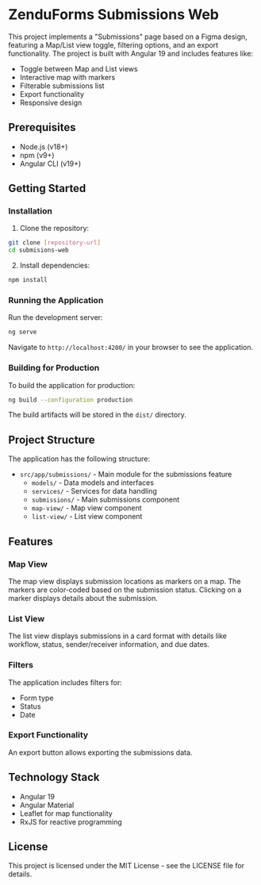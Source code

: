 # ZenduForms Submissions Web

This project implements a "Submissions" page based on a Figma design, featuring a Map/List view toggle, filtering options, and an export functionality. The project is built with Angular 19 and includes features like:

- Toggle between Map and List views
- Interactive map with markers
- Filterable submissions list
- Export functionality
- Responsive design

## Prerequisites

- Node.js (v18+)
- npm (v9+)
- Angular CLI (v19+)

## Getting Started

### Installation

1. Clone the repository:
```bash
git clone [repository-url]
cd submisions-web
```

2. Install dependencies:
```bash
npm install
```

### Running the Application

Run the development server:
```bash
ng serve
```

Navigate to `http://localhost:4200/` in your browser to see the application.

### Building for Production

To build the application for production:
```bash
ng build --configuration production
```

The build artifacts will be stored in the `dist/` directory.

## Project Structure

The application has the following structure:

- `src/app/submissions/` - Main module for the submissions feature
  - `models/` - Data models and interfaces
  - `services/` - Services for data handling
  - `submissions/` - Main submissions component
  - `map-view/` - Map view component
  - `list-view/` - List view component

## Features

### Map View
The map view displays submission locations as markers on a map. The markers are color-coded based on the submission status. Clicking on a marker displays details about the submission.

### List View
The list view displays submissions in a card format with details like workflow, status, sender/receiver information, and due dates.

### Filters
The application includes filters for:
- Form type
- Status
- Date

### Export Functionality
An export button allows exporting the submissions data.

## Technology Stack

- Angular 19
- Angular Material
- Leaflet for map functionality
- RxJS for reactive programming

## License
This project is licensed under the MIT License - see the LICENSE file for details.
